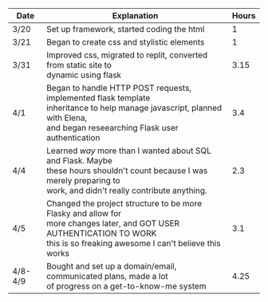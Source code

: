 |Date|Explanation|Hours|
|---|---|---|
|3/20|Set up framework, started coding the html|1|
|3/21|Began to create css and stylistic elements|1|
|3/31|Improved css, migrated to replit, converted from static site to<br>dynamic using flask|3.15|
|4/1|Began to handle HTTP POST requests, implemented flask template<br> inheritance to help manage javascript, planned with Elena,<br>and began reseearching Flask user authentication|3.4|
|4/4|Learned *way* more than I wanted about SQL and Flask. Maybe <br> these hours shouldn't count because I was merely preparing to <br> work, and didn't really contribute anything. | 2.3 |
|4/5|Changed the project structure to be more Flasky and allow for <br> more changes later, and GOT USER AUTHENTICATION TO WORK <br> this is so freaking awesome I can't believe this works |3.1|
|4/8-4/9|Bought and set up a domain/email, communicated plans, made a lot <br> of progress on a get-to-know-me system | 4.25 |